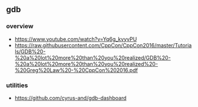 ## gdb

### overview

- <https://www.youtube.com/watch?v=Yq6g_kvyvPU>
- <https://raw.githubusercontent.com/CppCon/CppCon2016/master/Tutorials/GDB%20-%20a%20lot%20more%20than%20you%20realized/GDB%20-%20a%20lot%20more%20than%20you%20realized%20-%20Greg%20Law%20-%20CppCon%202016.pdf>

### utilities

- <https://github.com/cyrus-and/gdb-dashboard>